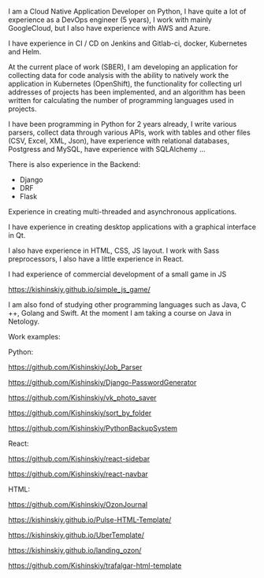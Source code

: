I am a Cloud Native Application Developer on Python, I have quite a lot of experience as a DevOps engineer (5 years), I work with mainly GoogleCloud, but I also have experience with AWS and Azure.

I have experience in CI / CD on Jenkins and Gitlab-ci, docker, Kubernetes and Helm.

At the current place of work (SBER), I am developing an application for collecting data for code analysis with the ability to natively work the application in Kubernetes (OpenShift), the functionality for collecting url addresses of projects has been implemented, and an algorithm has been written for calculating the number of programming languages ​​used in projects.

I have been programming in Python for 2 years already, I write various parsers, collect data through various APIs, work with tables and other files (CSV, Excel, XML, Json), have experience with relational databases, Postgress and MySQL, have experience with SQLAlchemy ...

There is also experience in the Backend:

- Django
- DRF
- Flask

Experience in creating multi-threaded and asynchronous applications.

I have experience in creating desktop applications with a graphical interface in Qt.

I also have experience in HTML, CSS, JS layout. I work with Sass preprocessors, I also have a little experience in React.

I had experience of commercial development of a small game in JS

https://kishinskiy.github.io/simple_js_game/

I am also fond of studying other programming languages ​​such as Java, C ++, Golang and Swift. At the moment I am taking a course on Java in Netology.

Work examples:

Python:

https://github.com/Kishinskiy/Job_Parser

https://github.com/Kishinskiy/Django-PasswordGenerator

https://github.com/Kishinskiy/vk_photo_saver

https://github.com/Kishinskiy/sort_by_folder

https://github.com/Kishinskiy/PythonBackupSystem

React:

https://github.com/Kishinskiy/react-sidebar

https://github.com/Kishinskiy/react-navbar

HTML:

https://github.com/Kishinskiy/OzonJournal

https://kishinskiy.github.io/Pulse-HTML-Template/

https://kishinskiy.github.io/UberTemplate/

https://kishinskiy.github.io/landing_ozon/

https://github.com/Kishinskiy/trafalgar-html-template
